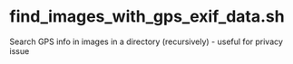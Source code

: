 # find_images_with_gps_exif_data.sh
Search GPS info in images in a directory (recursively) - useful for privacy issue

